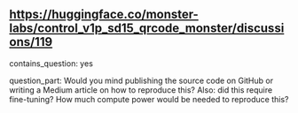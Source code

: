 ## https://huggingface.co/monster-labs/control_v1p_sd15_qrcode_monster/discussions/119

contains_question: yes

question_part: Would you mind publishing the source code on GitHub or writing a Medium article on how to reproduce this?
Also: did this require fine-tuning? How much compute power would be needed to reproduce this?